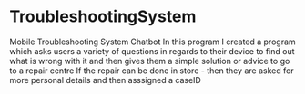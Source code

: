 # TroubleshootingSystem
Mobile Troubleshooting System Chatbot
In this program I created a program which asks users a variety of questions in regards to their device to find out what is wrong with it and then gives them a simple solution or advice to go to a repair centre
If the repair can be done in store - then they are asked for more personal details and then asssigned a caseID
